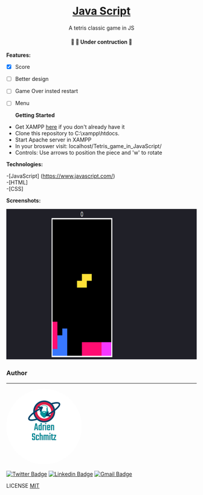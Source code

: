 <h1 align="center">
    <a href="https://www.javascript.com/" width="300" height="300" > Java Script</a>
</h1>
<p align="center">A tetris classic game in JS</p>
 

<h4 align="center"> 
	🚧   🚀 Under contruction  🚧
</h4>

<b>Features:</b>

- [x] Score
- [ ] Better design
- [ ] Game Over insted restart
- [ ] Menu


  <b>Getting Started</b>

- Get XAMPP <a href="https://www.apachefriends.org/pt_br/index.html" rel="nofollow">here</a> if you don't already have it 
- Clone this repository to C:\xampp\htdocs.
- Start Apache server in XAMPP
- In your broswer visit: localhost/Tetris_game_in_JavaScript/
- Controls: 
    Use arrows to position the piece and 'w' to rotate


<b>Technologies:</b>

 -[JavaScript] (<a href="https://www.javascript.com/" rel="nofollow">https://www.javascript.com/</a>)<br/>
 -[HTML]<br>
 -[CSS]
 

<b>Screenshots:</b>
 


  <img alt="screenchot" title="Profile Page" src="/assets/screenshot1.png" width="854" height="398" />

 
 
 
### Author
---

 <img style="border-radius: 50%;" src="/assets/adrien_logo.png" alt=""/>

[![Twitter Badge](https://img.shields.io/badge/-@adrienschmitz-1ca0f1?style=flat-square&labelColor=1ca0f1&logo=twitter&logoColor=white&link=https://twitter.com/adrienschmitz)](https://twitter.com/adrienschmitz) [![Linkedin Badge](https://img.shields.io/badge/-adrienschmitz-blue?style=flat-square&logo=Linkedin&logoColor=white&link=https://www.linkedin.com/in/adrienschmitz/)](https://www.linkedin.com/in/adrienschmitz/) 
[![Gmail Badge](https://img.shields.io/badge/-adriens.schmitz@gmail.com-c14438?style=flat-square&logo=Gmail&logoColor=white&link=mailto:adrien.schmitz@gmail.com)](mailto:adrien.schmitz@gmail.com)

LICENSE <a href="https://github.com//adrienschmitz/Tetris_game_in_JavaScript/blob/main/LICENSE">MIT</a>

